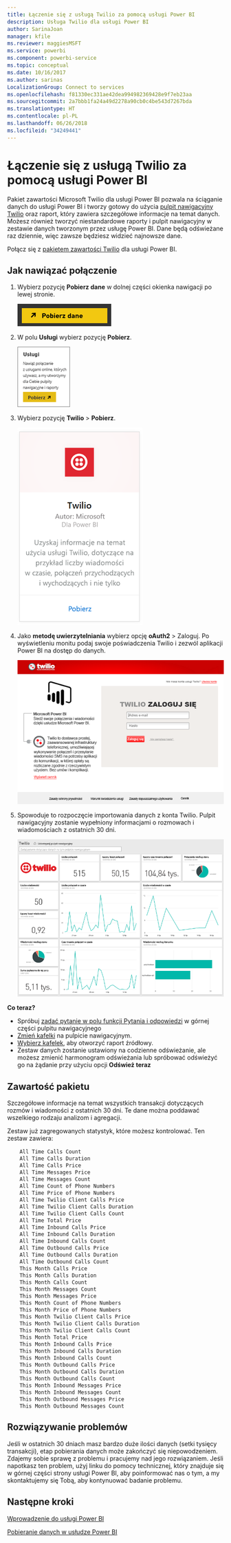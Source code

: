 ```yaml
---
title: Łączenie się z usługą Twilio za pomocą usługi Power BI
description: Usługa Twilio dla usługi Power BI
author: SarinaJoan
manager: kfile
ms.reviewer: maggiesMSFT
ms.service: powerbi
ms.component: powerbi-service
ms.topic: conceptual
ms.date: 10/16/2017
ms.author: sarinas
LocalizationGroup: Connect to services
ms.openlocfilehash: f81330ec331ae42dea994982369428e9f7eb23aa
ms.sourcegitcommit: 2a7bbb1fa24a49d2278a90cb0c4be543d7267bda
ms.translationtype: HT
ms.contentlocale: pl-PL
ms.lasthandoff: 06/26/2018
ms.locfileid: "34249441"
---
```

# <a name="connect-to-twilio-with-power-bi"></a>Łączenie się z usługą Twilio za pomocą usługi Power BI
Pakiet zawartości Microsoft Twilio dla usługi Power BI pozwala na ściąganie danych do usługi Power BI i tworzy gotowy do użycia [pulpit nawigacyjny Twilio](https://powerbi.microsoft.com/integrations/twilio) oraz raport, który zawiera szczegółowe informacje na temat danych. Możesz również tworzyć niestandardowe raporty i pulpit nawigacyjny w zestawie danych tworzonym przez usługę Power BI. Dane będą odświeżane raz dziennie, więc zawsze będziesz widzieć najnowsze dane.

Połącz się z [pakietem zawartości Twilio](https://app.powerbi.com/getdata/services/twilio) dla usługi Power BI.

## <a name="how-to-connect"></a>Jak nawiązać połączenie
1. Wybierz pozycję **Pobierz dane** w dolnej części okienka nawigacji po lewej stronie.
   
   ![](media/service-connect-to-twilio/pbi_getdata.png) 
2. W polu **Usługi** wybierz pozycję **Pobierz**.
   
   ![](media/service-connect-to-twilio/pbi_getservices.png) 
3. Wybierz pozycję **Twilio** \> **Pobierz**.
   
   ![](media/service-connect-to-twilio/twilio.png)
4. Jako **metodę uwierzytelniania** wybierz opcję **oAuth2** \> Zaloguj. Po wyświetleniu monitu podaj swoje poświadczenia Twilio i zezwól aplikacji Power BI na dostęp do danych.
   
   ![](media/service-connect-to-twilio/pbi_twilio_login.png)
5. Spowoduje to rozpoczęcie importowania danych z konta Twilio. Pulpit nawigacyjny zostanie wypełniony informacjami o rozmowach i wiadomościach z ostatnich 30 dni. 
   
   ![](media/service-connect-to-twilio/pbi_twilio_db.png)

**Co teraz?**

* Spróbuj [zadać pytanie w polu funkcji Pytania i odpowiedzi](power-bi-q-and-a.md) w górnej części pulpitu nawigacyjnego
* [Zmień kafelki](service-dashboard-edit-tile.md) na pulpicie nawigacyjnym.
* [Wybierz kafelek](service-dashboard-tiles.md), aby otworzyć raport źródłowy.
* Zestaw danych zostanie ustawiony na codzienne odświeżanie, ale możesz zmienić harmonogram odświeżania lub spróbować odświeżyć go na żądanie przy użyciu opcji **Odśwież teraz**

## <a name="whats-included"></a>Zawartość pakietu
Szczegółowe informacje na temat wszystkich transakcji dotyczących rozmów i wiadomości z ostatnich 30 dni. Te dane można poddawać wszelkiego rodzaju analizom i agregacji.

Zestaw już zagregowanych statystyk, które możesz kontrolować. Ten zestaw zawiera:

        All Time Calls Count  
        All Time Calls Duration  
        All Time Calls Price  
        All Time Messages Price  
        All Time Messages Count  
        All Time Count of Phone Numbers  
        All Time Price of Phone Numbers  
        All Time Twilio Client Calls Price  
        All Time Twilio Client Calls Duration  
        All Time Twilio Client Calls Count  
        All Time Total Price  
        All Time Inbound Calls Price  
        All Time Inbound Calls Duration  
        All Time Inbound Calls Count  
        All Time Outbound Calls Price  
        All Time Outbound Calls Duration  
        All Time Outbound Calls Count  
        This Month Calls Price  
        This Month Calls Duration  
        This Month Calls Count  
        This Month Messages Count  
        This Month Messages Price  
        This Month Count of Phone Numbers  
        This Month Price of Phone Numbers  
        This Month Twilio Client Calls Price  
        This Month Twilio Client Calls Duration  
        This Month Twilio Client Calls Count  
        This Month Total Price  
        This Month Inbound Calls Price  
        This Month Inbound Calls Duration  
        This Month Inbound Calls Count  
        This Month Outbound Calls Price  
        This Month Outbound Calls Duration  
        This Month Outbound Calls Count  
        This Month Inbound Messages Price  
        This Month Inbound Messages Count  
        This Month Outbound Messages Price  
        This Month Outbound Messages Count

## <a name="troubleshooting"></a>Rozwiązywanie problemów
Jeśli w ostatnich 30 dniach masz bardzo duże ilości danych (setki tysięcy transakcji), etap pobierania danych może zakończyć się niepowodzeniem. Zdajemy sobie sprawę z problemu i pracujemy nad jego rozwiązaniem. Jeśli napotkasz ten problem, użyj linku do pomocy technicznej, który znajduje się w górnej części strony usługi Power BI, aby poinformować nas o tym, a my skontaktujemy się Tobą, aby kontynuować badanie problemu.

## <a name="next-steps"></a>Następne kroki
[Wprowadzenie do usługi Power BI](service-get-started.md)

[Pobieranie danych w usłudze Power BI](service-get-data.md)

